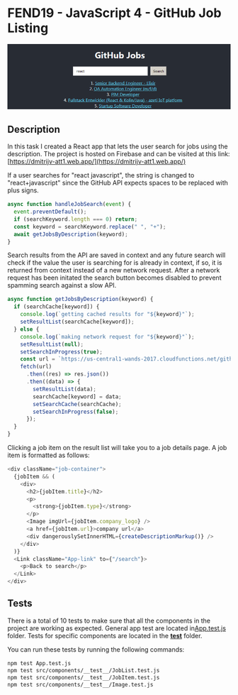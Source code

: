 # FEND19 - JavaScript 4 - GitHub Job Listing

![preview](readme/ex.png)

## Description

In this task I created a React app that lets the user search for jobs using the description. The project is hosted on Firebase and can be visited at this link: [https://dmitrijv-att1.web.app/](https://dmitrijv-att1.web.app/)

If a user searches for "react javascript", the string is changed to "react+javascript" since the GitHub API expects spaces to be replaced with plus signs.

```js
async function handleJobSearch(event) {
  event.preventDefault();
  if (searchKeyword.length === 0) return;
  const keyword = searchKeyword.replace(" ", "+");
  await getJobsByDescription(keyword);
}
```

Search results from the API are saved in context and any future search will check if the value the user is searching for is already in context, if so, it is returned from context instead of a new network request. After a network request has been initated the search button becomes disabled to prevent spamming search against a slow API.

```js
async function getJobsByDescription(keyword) {
  if (searchCache[keyword]) {
    console.log(`getting cached results for "${keyword}"`);
    setResultList(searchCache[keyword]);
  } else {
    console.log(`making network request for "${keyword}"`);
    setResultList(null);
    setSearchInProgress(true);
    const url = `https://us-central1-wands-2017.cloudfunctions.net/githubjobs?description=${keyword}`;
    fetch(url)
      .then((res) => res.json())
      .then((data) => {
        setResultList(data);
        searchCache[keyword] = data;
        setSearchCache(searchCache);
        setSearchInProgress(false);
      });
  }
}
```

Clicking a job item on the result list will take you to a job details page. A job item is formatted as follows:

```js
<div className="job-container">
  {jobItem && (
    <div>
      <h2>{jobItem.title}</h2>
      <p>
        <strong>{jobItem.type}</strong>
      </p>
      <Image imgUrl={jobItem.company_logo} />
      <a href={jobItem.url}>company url</a>
      <div dangerouslySetInnerHTML={createDescriptionMarkup()} />
    </div>
  )}
  <Link className="App-link" to={"/search"}>
    <p>Back to search</p>
  </Link>
</div>
```

## Tests

There is a total of 10 tests to make sure that all the components in the project are
working as expected. General app test are located in[App.test.js](https://github.com/Dmitrijv/fend19-js4-gitjobs/tree/master/App.test.js) folder.
Tests for specific components are located in the [**test**](https://github.com/Dmitrijv/fend19-js4-gitjobs/tree/master/src/components/__test__) folder.

You can run these tests by running the following commands:

```
npm test App.test.js
npm test src/components/__test__/JobList.test.js
npm test src/components/__test__/JobItem.test.js
npm test src/components/__test__/Image.test.js
```
